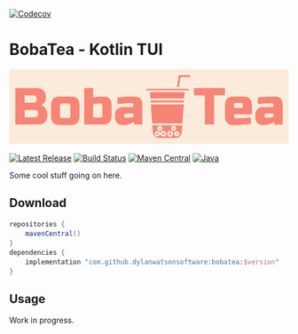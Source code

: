 [![Codecov](https://img.shields.io/codecov/c/gh/dylanwatsonsoftware/bobatea)](https://app.codecov.io/gh/dylanwatsonsoftware/bobatea/)




# BobaTea - Kotlin TUI

![BobaTea](https://raw.githubusercontent.com/dylanwatsonsoftware/bobatea/refs/heads/main/bobatea.png)

<p>
    <a href="https://github.com/dylanwatsonsoftware/bobatea/releases"><img src="https://img.shields.io/github/release/dylanwatsonsoftware/bobatea.svg" alt="Latest Release"/></a>
    <a href="https://github.com/dylanwatsonsoftware/bobatea/actions"><img src="https://github.com/dylanwatsonsoftware/bobatea/actions/workflows/build.yml/badge.svg" alt="Build Status"/></a>
    <a href="https://repo1.maven.org/maven2/com/dylanwatsonsoftware/bobatea/"><img src="https://img.shields.io/maven-central/v/com.dylanwatsonsoftware/bobatea" alt="Maven Central"/></a>
    <a href="https://docs.oracle.com/javase/8/"><img src="https://img.shields.io/badge/java-8+-informational" alt="Java"/></a>
</p>

Some cool stuff going on here.

## Download

```gradle
repositories {
    mavenCentral()
}
dependencies {
    implementation "com.github.dylanwatsonsoftware:bobatea:$version"
}
```

## Usage

Work in progress.
